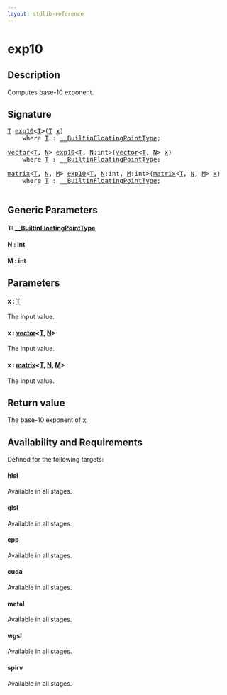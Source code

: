 ```yaml
---
layout: stdlib-reference
---
```


# exp10

## Description

Computes base-10 exponent.



## Signature 

<pre>
<a href="exp10.html#typeparam-T" class="code_type">T</a> <a href="exp10.html">exp10</a>&lt;<a href="exp10.html#typeparam-T" class="code_type">T</a>&gt;(<a href="exp10.html#typeparam-T" class="code_type">T</a> <a href="exp10.html#decl-x" class="code_param">x</a>)
    <span class='code_keyword'>where</span> <a href="exp10.html#typeparam-T" class="code_type">T</a> : <a href="../interfaces/0_builtinfloatingpointtype-029hm/index.html" class="code_type">__BuiltinFloatingPointType</a>;

<a href="../types/vector/index.html" class="code_type">vector</a>&lt;<a href="exp10.html#typeparam-T" class="code_type">T</a>, <a href="exp10.html#decl-N" class="code_var">N</a>&gt; <a href="exp10.html">exp10</a>&lt;<a href="exp10.html#typeparam-T" class="code_type">T</a>, <a href="exp10.html#decl-N" class="code_var">N</a>:<span class="code_keyword">int</span>&gt;(<a href="../types/vector/index.html" class="code_type">vector</a>&lt;<a href="exp10.html#typeparam-T" class="code_type">T</a>, <a href="exp10.html#decl-N" class="code_var">N</a>&gt; <a href="exp10.html#decl-x" class="code_param">x</a>)
    <span class='code_keyword'>where</span> <a href="exp10.html#typeparam-T" class="code_type">T</a> : <a href="../interfaces/0_builtinfloatingpointtype-029hm/index.html" class="code_type">__BuiltinFloatingPointType</a>;

<a href="../types/matrix/index.html" class="code_type">matrix</a>&lt;<a href="exp10.html#typeparam-T" class="code_type">T</a>, <a href="exp10.html#decl-N" class="code_var">N</a>, <a href="exp10.html#decl-M" class="code_var">M</a>&gt; <a href="exp10.html">exp10</a>&lt;<a href="exp10.html#typeparam-T" class="code_type">T</a>, <a href="exp10.html#decl-N" class="code_var">N</a>:<span class="code_keyword">int</span>, <a href="exp10.html#decl-M" class="code_var">M</a>:<span class="code_keyword">int</span>&gt;(<a href="../types/matrix/index.html" class="code_type">matrix</a>&lt;<a href="exp10.html#typeparam-T" class="code_type">T</a>, <a href="exp10.html#decl-N" class="code_var">N</a>, <a href="exp10.html#decl-M" class="code_var">M</a>&gt; <a href="exp10.html#decl-x" class="code_param">x</a>)
    <span class='code_keyword'>where</span> <a href="exp10.html#typeparam-T" class="code_type">T</a> : <a href="../interfaces/0_builtinfloatingpointtype-029hm/index.html" class="code_type">__BuiltinFloatingPointType</a>;

</pre>

## Generic Parameters

####  <a id="typeparam-T"></a>T: [\_\_BuiltinFloatingPointType](../interfaces/0_builtinfloatingpointtype-029hm/index.html)
####  <a id="decl-N"></a>N  : int
####  <a id="decl-M"></a>M  : int

## Parameters

####  <a id="decl-x"></a>x  : [T](exp10.html#typeparam-T)
The input value.

####  <a id="decl-x"></a>x  : [vector](../types/vector/index.html)\<[T](../types/vector/index.html#typeparam-T), [N](../types/vector/index.html#decl-N)\>
The input value.

####  <a id="decl-x"></a>x  : [matrix](../types/matrix/index.html)\<[T](../types/matrix/t-0.html), [N](../types/matrix/index.html#decl-N), [M](../types/matrix/index.html#decl-M)\>
The input value.


## Return value
The base-10 exponent of <span class='code'><a href="exp10.html#decl-x" class="code_param">x</a></span>.


## Availability and Requirements

Defined for the following targets:

#### hlsl
Available in all stages.

#### glsl
Available in all stages.

#### cpp
Available in all stages.

#### cuda
Available in all stages.

#### metal
Available in all stages.

#### wgsl
Available in all stages.

#### spirv
Available in all stages.




